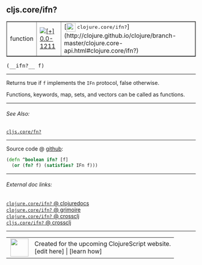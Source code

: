 ## cljs.core/ifn?



 <table border="1">
<tr>
<td>function</td>
<td><a href="https://github.com/cljsinfo/cljs-api-docs/tree/0.0-1211"><img valign="middle" alt="[+] 0.0-1211" title="Added in 0.0-1211" src="https://img.shields.io/badge/+-0.0--1211-lightgrey.svg"></a> </td>
<td>
[<img height="24px" valign="middle" src="http://i.imgur.com/1GjPKvB.png"> <samp>clojure.core/ifn?</samp>](http://clojure.github.io/clojure/branch-master/clojure.core-api.html#clojure.core/ifn?)
</td>
</tr>
</table>


 <samp>
(__ifn?__ f)<br>
</samp>

---

Returns true if `f` implements the `IFn` protocol, false otherwise.

Functions, keywords, map, sets, and vectors can be called as functions.



---


###### See Also:

[`cljs.core/fn?`](../cljs.core/fnQMARK.md)<br>

---




Source code @ [github](https://github.com/clojure/clojurescript/blob/r2850/src/cljs/cljs/core.cljs#L1611-L1612):

```clj
(defn ^boolean ifn? [f]
  (or (fn? f) (satisfies? IFn f)))
```

<!--
Repo - tag - source tree - lines:

 <pre>
clojurescript @ r2850
└── src
    └── cljs
        └── cljs
            └── <ins>[core.cljs:1611-1612](https://github.com/clojure/clojurescript/blob/r2850/src/cljs/cljs/core.cljs#L1611-L1612)</ins>
</pre>

-->

---



###### External doc links:

[`clojure.core/ifn?` @ clojuredocs](http://clojuredocs.org/clojure.core/ifn_q)<br>
[`clojure.core/ifn?` @ grimoire](http://conj.io/store/v1/org.clojure/clojure/1.7.0-beta3/clj/clojure.core/ifn%3F/)<br>
[`clojure.core/ifn?` @ crossclj](http://crossclj.info/fun/clojure.core/ifn%3F.html)<br>
[`cljs.core/ifn?` @ crossclj](http://crossclj.info/fun/cljs.core.cljs/ifn%3F.html)<br>

---

 <table>
<tr><td>
<img valign="middle" align="right" width="48px" src="http://i.imgur.com/Hi20huC.png">
</td><td>
Created for the upcoming ClojureScript website.<br>
[edit here] | [learn how]
</td></tr></table>

[edit here]:https://github.com/cljsinfo/cljs-api-docs/blob/master/cljsdoc/cljs.core/ifnQMARK.cljsdoc
[learn how]:https://github.com/cljsinfo/cljs-api-docs/wiki/cljsdoc-files

<!--

This information was too distracting to show to readers, but I'll leave it
commented here since it is helpful to:

- pretty-print the data used to generate this document
- and show how to retrieve that data



The API data for this symbol:

```clj
{:description "Returns true if `f` implements the `IFn` protocol, false otherwise.\n\nFunctions, keywords, map, sets, and vectors can be called as functions.",
 :return-type boolean,
 :ns "cljs.core",
 :name "ifn?",
 :signature ["[f]"],
 :history [["+" "0.0-1211"]],
 :type "function",
 :related ["cljs.core/fn?"],
 :full-name-encode "cljs.core/ifnQMARK",
 :source {:code "(defn ^boolean ifn? [f]\n  (or (fn? f) (satisfies? IFn f)))",
          :title "Source code",
          :repo "clojurescript",
          :tag "r2850",
          :filename "src/cljs/cljs/core.cljs",
          :lines [1611 1612]},
 :full-name "cljs.core/ifn?",
 :clj-symbol "clojure.core/ifn?"}

```

Retrieve the API data for this symbol:

```clj
;; from Clojure REPL
(require '[clojure.edn :as edn])
(-> (slurp "https://raw.githubusercontent.com/cljsinfo/cljs-api-docs/catalog/cljs-api.edn")
    (edn/read-string)
    (get-in [:symbols "cljs.core/ifn?"]))
```

-->
